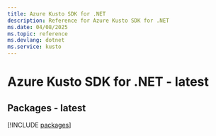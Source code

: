 ```yaml
---
title: Azure Kusto SDK for .NET
description: Reference for Azure Kusto SDK for .NET
ms.date: 04/08/2025
ms.topic: reference
ms.devlang: dotnet
ms.service: kusto
---
```

# Azure Kusto SDK for .NET - latest
## Packages - latest
[!INCLUDE [packages](kusto-index.md)]